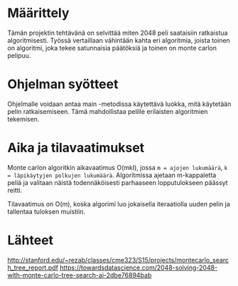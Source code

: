# Määrittely
Tämän projektin tehtävänä on selvittää miten 2048 peli saataisiin ratkaistua algoritmisesti. 
Työssä vertaillaan vähintään kahta eri algoritmia, joista toinen on algoritmi, joka tekee satunnaisia 
päätöksiä ja toinen on monte carlon pelipuu. 
# Ohjelman syötteet
Ohjelmalle voidaan antaa main -metodissa käytettävä luokka, mitä käytetään pelin ratkaisemiseen. Tämä mahdollistaa
pelille erilaisten algoritmien tekemisen.
# Aika ja tilavaatimukset
Monte carlon algoritkin aikavaatimus O(mkI), jossa `m = ajojen lukumäärä`, `k = läpikäytyjen polkujen lukumäärä`. 
Algoritmissa ajetaan m-kappaletta peliä ja valitaan näistä todennäköisesti parhaaseen lopputulokseen päässyt reitti.

Tilavaatimus on O(m), koska algorimi luo jokaisella iteraatiolla uuden pelin ja tallentaa tuloksen muistiin.   
# Lähteet
http://stanford.edu/~rezab/classes/cme323/S15/projects/montecarlo_search_tree_report.pdf
https://towardsdatascience.com/2048-solving-2048-with-monte-carlo-tree-search-ai-2dbe76894bab
  
